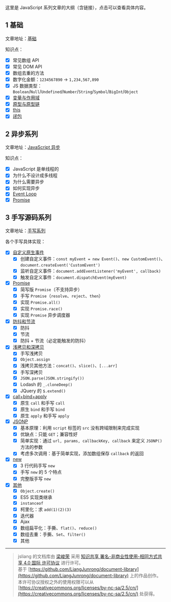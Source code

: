 这里是 JavaScript 系列文章的大纲（含链接），点击可以查看具体内容。

## 1 基础

文章地址：[基础](https://github.com/XingRenEr/Front-end/blob/master/Javascript/%E5%9F%BA%E7%A1%80/README.md)

知识点：

* [x] 常见数组 API
* [x] 常见 DOM API
* [x] 数组去重的方法
* [x] 数字化金额：`1234567890` -> `1,234,567,890`
* [x] JS 数据类型：`Boolean`/`Null`/`Undefined`/`Number`/`String`/`Symbol`/`BigInt`/`Object`
* [x] [变量与作用域](https://github.com/XingRenEr/Front-end/blob/master/Javascript/%E5%9F%BA%E7%A1%80/%E5%8F%98%E9%87%8F%E4%B8%8E%E4%BD%9C%E7%94%A8%E5%9F%9F.md)
* [x] [原型与原型链](https://github.com/XingRenEr/Front-end/blob/master/Javascript/%E5%9F%BA%E7%A1%80/%E5%8E%9F%E5%9E%8B%E4%B8%8E%E5%8E%9F%E5%9E%8B%E9%93%BE.md)
* [x] [this](https://github.com/XingRenEr/Front-end/blob/master/Javascript/%E5%9F%BA%E7%A1%80/this.md)
* [x] [闭包](https://github.com/XingRenEr/Front-end/blob/master/Javascript/%E5%9F%BA%E7%A1%80/%E9%97%AD%E5%8C%85.md)  

## 2 异步系列

文章地址：[JavaScript 异步](https://github.com/XingRenEr/Front-end/blob/master/Javascript/%E5%BC%82%E6%AD%A5/README.md)  

知识点：  

* [x] JavaScript 是单线程的
* [x] 为什么不设计成多线程
* [x] 为什么需要异步
* [x] 如何实现异步
* [x] [Event Loop](https://github.com/XingRenEr/Front-end/blob/master/Javascript/%E5%BC%82%E6%AD%A5/Event%20Loop.md)
* [x] [Promise](https://github.com/XingRenEr/Front-end/blob/master/Javascript/%E5%BC%82%E6%AD%A5/Promise.md)

## 3 手写源码系列

文章地址：[手写系列](https://github.com/XingRenEr/Front-end/tree/master/Javascript/%E6%89%8B%E5%86%99%E6%BA%90%E7%A0%81)

各个手写具体实现：

* [x] [自定义原生事件](https://github.com/XingRenEr/Front-end/blob/master/Javascript/%E6%89%8B%E5%86%99%E6%BA%90%E7%A0%81/%E5%85%B6%E4%BB%96.md#two)
  * [x] 创建自定义事件：`const myEvent = new Event()`、`new CustomEvent()`、`document.createEvent('CustomEvent')`
  * [x] 监听自定义事件：`document.addEventListener('myEvent', callback)`
  * [x] 触发自定义事件：`document.dispatchEvent(myEvent)`
* [x] [Promise](https://github.com/XingRenEr/Front-end/blob/master/Javascript/%E6%89%8B%E5%86%99%E6%BA%90%E7%A0%81/Promise.md)
  * [x] 简写版 `Promise`（不支持异步）
  * [x] 手写 `Promise`（`resolve`、`reject`、`then`）
  * [x] 实现 `Promise.all()`
  * [x] 实现 `Promise.race()`
  * [x] 实现 `Promise` 异步调度器
* [x] [防抖和节流](https://github.com/XingRenEr/Front-end/blob/master/Javascript/%E6%89%8B%E5%86%99%E6%BA%90%E7%A0%81/%E9%98%B2%E6%8A%96%E5%92%8C%E8%8A%82%E6%B5%81.md)
  * [x] 防抖
  * [x] 节流
  * [x] 防抖 + 节流（必定能触发的防抖）
* [x] [浅拷贝和深拷贝](https://github.com/XingRenEr/Front-end/blob/master/Javascript/%E6%89%8B%E5%86%99%E6%BA%90%E7%A0%81/%E6%B5%85%E6%8B%B7%E8%B4%9D%E5%92%8C%E6%B7%B1%E6%8B%B7%E8%B4%9D.md)
  * [x] 手写浅拷贝
  * [x] `Object.assign`
  * [x] 浅拷贝其他方法：`concat()`、`slice()`、`[...arr]`
  * [x] 手写深拷贝
  * [x] `JSON.parse(JSON.stringify())`
  * [x] Lodash 的 `_.cloneDeep()`
  * [x] JQuery 的 `$.extend()`
* [x] [call+bind+apply](https://github.com/XingRenEr/Front-end/blob/master/Javascript/%E6%89%8B%E5%86%99%E6%BA%90%E7%A0%81/call%2Bbind%2Bapply.md)
  * [x] 原生 `call` 和手写 `call`
  * [x] 原生 `bind` 和手写 `bind`
  * [x] 原生 `apply` 和手写 `apply`
* [x] [JSONP](https://github.com/XingRenEr/Front-end/blob/master/Javascript/%E6%89%8B%E5%86%99%E6%BA%90%E7%A0%81/JSONP.md)
  * [x] 基本原理：利用 `script` 标签的 `src` 没有跨域限制来完成实现
  * [x] 优缺点：只能 `GET`；兼容性好
  * [x] 简单实现：通过 `url, params, callbackKey, callback` 来定义 `JSONP()` 方法的参数
  * [x] 考虑多次调用：基于简单实现，添加数组保存 `callback` 的返回
* [x] [new](https://github.com/XingRenEr/Front-end/blob/master/Javascript/%E6%89%8B%E5%86%99%E6%BA%90%E7%A0%81/new.md)
  * [x] 3 行代码手写 `new`
  * [x] 手写 `new` 的 5 个特点
  * [x] 完整版手写 `new`
* [x] [其他](https://github.com/XingRenEr/Front-end/blob/master/Javascript/%E6%89%8B%E5%86%99%E6%BA%90%E7%A0%81/%E5%85%B6%E4%BB%96.md)
  * [x] `Object.create()`
  * [x] ES5 实现类继承
  * [x] `instanceof`
  * [x] 柯里化：求 `add(1)(2)(3)`
  * [x] 迭代器
  * [x] Ajax
  * [x] 数组扁平化：手撕、`flat()`、`reduce()`
  * [x] 数组去重：手撕、`Set`、`filter()`
  * [x] 其他

---

> jsliang 的文档库由 [梁峻荣](https://github.com/LiangJunrong) 采用 [知识共享 署名-非商业性使用-相同方式共享 4.0 国际 许可协议](http://creativecommons.org/licenses/by-nc-sa/4.0/) 进行许可。<br/>基于 [https://github.com/LiangJunrong/document-library](https://github.com/LiangJunrong/document-library) 上的作品创作。<br/>本许可协议授权之外的使用权限可以从 [https://creativecommons.org/licenses/by-nc-sa/2.5/cn/](https://creativecommons.org/licenses/by-nc-sa/2.5/cn/) 处获得。
